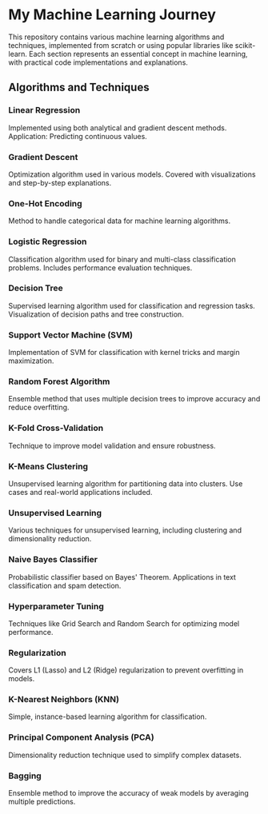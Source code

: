 # My Machine Learning Journey
This repository contains various machine learning algorithms and techniques, implemented from scratch or using popular libraries like scikit-learn. Each section represents an essential concept in machine learning, with practical code implementations and explanations.

## Algorithms and Techniques

### Linear Regression
Implemented using both analytical and gradient descent methods.
Application: Predicting continuous values.
### Gradient Descent
Optimization algorithm used in various models.
Covered with visualizations and step-by-step explanations.
### One-Hot Encoding
Method to handle categorical data for machine learning algorithms.
### Logistic Regression
Classification algorithm used for binary and multi-class classification problems.
Includes performance evaluation techniques.
### Decision Tree
Supervised learning algorithm used for classification and regression tasks.
Visualization of decision paths and tree construction.
### Support Vector Machine (SVM)
Implementation of SVM for classification with kernel tricks and margin maximization.
### Random Forest Algorithm
Ensemble method that uses multiple decision trees to improve accuracy and reduce overfitting.
### K-Fold Cross-Validation
Technique to improve model validation and ensure robustness.
### K-Means Clustering
Unsupervised learning algorithm for partitioning data into clusters.
Use cases and real-world applications included.
### Unsupervised Learning
Various techniques for unsupervised learning, including clustering and dimensionality reduction.
### Naive Bayes Classifier
Probabilistic classifier based on Bayes' Theorem.
Applications in text classification and spam detection.
### Hyperparameter Tuning
Techniques like Grid Search and Random Search for optimizing model performance.
### Regularization
Covers L1 (Lasso) and L2 (Ridge) regularization to prevent overfitting in models.
### K-Nearest Neighbors (KNN)
Simple, instance-based learning algorithm for classification.
### Principal Component Analysis (PCA)
Dimensionality reduction technique used to simplify complex datasets.
### Bagging
Ensemble method to improve the accuracy of weak models by averaging multiple predictions.